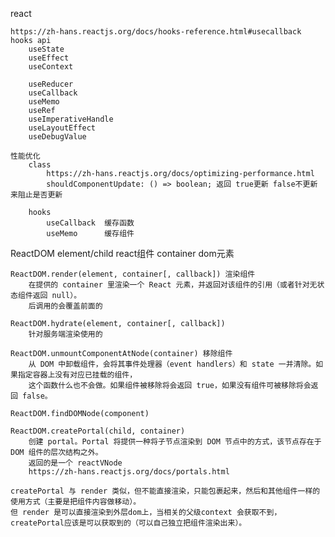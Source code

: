 react

    https://zh-hans.reactjs.org/docs/hooks-reference.html#usecallback
    hooks api
        useState
        useEffect
        useContext

        useReducer
        useCallback
        useMemo
        useRef
        useImperativeHandle
        useLayoutEffect
        useDebugValue

    性能优化
        class
            https://zh-hans.reactjs.org/docs/optimizing-performance.html
            shouldComponentUpdate: () => boolean; 返回 true更新 false不更新 来阻止是否更新

        hooks
            useCallback  缓存函数
            useMemo      缓存组件

ReactDOM
    element/child   react组件
    container       dom元素

    ReactDOM.render(element, container[, callback]) 渲染组件
        在提供的 container 里渲染一个 React 元素，并返回对该组件的引用（或者针对无状态组件返回 null）。
        后调用的会覆盖前面的

    ReactDOM.hydrate(element, container[, callback])
        针对服务端渲染使用的

    ReactDOM.unmountComponentAtNode(container) 移除组件
        从 DOM 中卸载组件，会将其事件处理器（event handlers）和 state 一并清除。如果指定容器上没有对应已挂载的组件，
        这个函数什么也不会做。如果组件被移除将会返回 true，如果没有组件可被移除将会返回 false。

    ReactDOM.findDOMNode(component)

    ReactDOM.createPortal(child, container)
        创建 portal。Portal 将提供一种将子节点渲染到 DOM 节点中的方式，该节点存在于 DOM 组件的层次结构之外。
        返回的是一个 reactVNode
        https://zh-hans.reactjs.org/docs/portals.html

    createPortal 与 render 类似，但不能直接渲染，只能包裹起来，然后和其他组件一样的使用方式（主要是把组件内容做移动）。
    但 render 是可以直接渲染到外层dom上，当相关的父级context 会获取不到，createPortal应该是可以获取到的（可以自己独立把组件渲染出来）。
